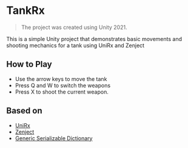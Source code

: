﻿# TankRx

> The project was created using Unity 2021.

This is a simple Unity project that demonstrates basic movements and shooting mechanics for a tank using UniRx and
Zenject

## How to Play

- Use the arrow keys to move the tank
- Press Q and W to switch the weapons
- Press X to shoot the current weapon.

## Based on

* [UniRx](https://github.com/neuecc/UniRx)
* [Zenject](https://github.com/modesttree/Zenject)
* [Generic Serializable Dictionary](https://github.com/upscalebaby/generic-serializable-dictionary)
